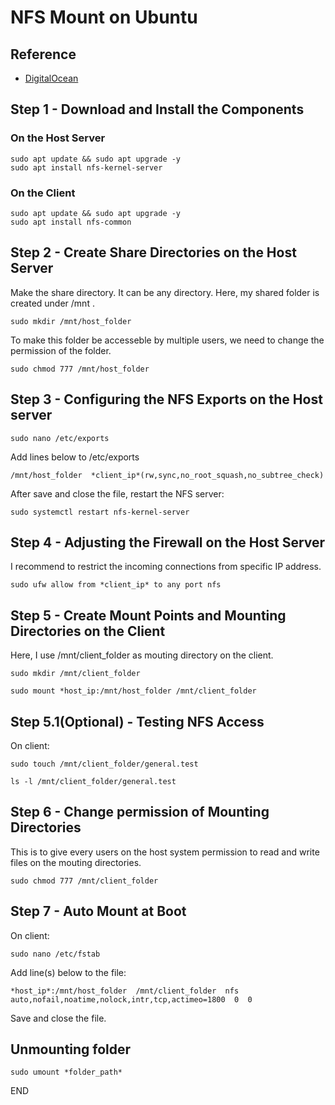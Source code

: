 # NFS Mount on Ubuntu

## Reference
- [DigitalOcean](https://www.digitalocean.com/community/tutorials/how-to-set-up-an-nfs-mount-on-ubuntu-20-04#step-5-creating-mount-points-and-mounting-directories-on-the-client)

## Step 1 - Download and Install the Components
### On the Host Server
```
sudo apt update && sudo apt upgrade -y
sudo apt install nfs-kernel-server
```
### On the Client
```
sudo apt update && sudo apt upgrade -y
sudo apt install nfs-common
```

## Step 2 - Create Share Directories on the Host Server
Make the share directory.
It can be any directory. Here, my shared folder is created under /mnt .
```
sudo mkdir /mnt/host_folder
```
To make this folder be accesseble by multiple users, we need to change the permission of the folder.
```
sudo chmod 777 /mnt/host_folder
```

## Step 3 - Configuring the NFS Exports on the Host server
```
sudo nano /etc/exports
```
Add lines below to /etc/exports
```
/mnt/host_folder  *client_ip*(rw,sync,no_root_squash,no_subtree_check)
```
After save and close the file, restart the NFS server:
```
sudo systemctl restart nfs-kernel-server
```

## Step 4 - Adjusting the Firewall on the Host Server
I recommend to restrict the incoming connections from specific IP address.
```
sudo ufw allow from *client_ip* to any port nfs
```

## Step 5 - Create Mount Points and Mounting Directories on the Client
Here, I use /mnt/client_folder as mouting directory on the client.
```
sudo mkdir /mnt/client_folder
```
```
sudo mount *host_ip:/mnt/host_folder /mnt/client_folder
```

## Step 5.1(Optional) - Testing NFS Access
On client:
```
sudo touch /mnt/client_folder/general.test
```
```
ls -l /mnt/client_folder/general.test
```

## Step 6 - Change permission of Mounting Directories
This is to give every users on the host system permission to read and write files on the mouting directories.
```
sudo chmod 777 /mnt/client_folder
```

## Step 7 - Auto Mount at Boot
On client:
```
sudo nano /etc/fstab
```
Add line(s) below to the file:
```
*host_ip*:/mnt/host_folder  /mnt/client_folder  nfs  auto,nofail,noatime,nolock,intr,tcp,actimeo=1800  0  0
```
Save and close the file.

## Unmounting folder
```
sudo umount *folder_path*
```

END
